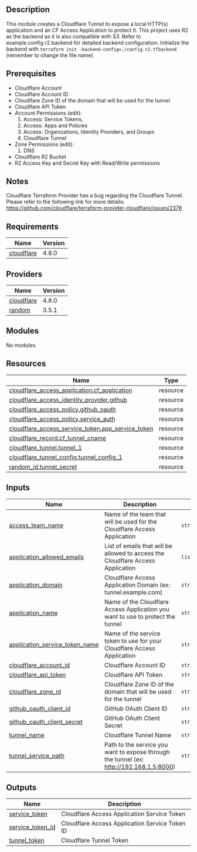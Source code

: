 <!-- BEGIN_TF_DOCS -->
## Description
This module creates a Cloudflare Tunnel to expose a local HTTP(s) application and an CF Access Application to protect it.
This project uses R2 as the backend as it is also compatible with S3.
Refer to example.config.r2.backend for detailed backend configuration.
Initialize the backend with `terraform init -backend-config=./config.r2.tfbackend` (remember to change the file name)

## Prerequisites
- Cloudflare Account
- Cloudflare Account ID
- Cloudflare Zone ID of the domain that will be used for the tunnel
- Cloudflare API Token
 - Account Permissions (edit):
    1. Access: Service Tokens,
    2. Access: Apps and Policies
    3. Access: Organizations, Identity Providers, and Groups
    5. Cloudflare Tunnel
 - Zone Permissions (edit):
    1. DNS
- Cloudflare R2 Bucket
- R2 Access Key and Secret Key with Read/Write permissions
## Notes
Cloudflare Terraform Provider has a bug regarding the Cloudflare Tunnel. Please refer to the following link for more details:
https://github.com/cloudflare/terraform-provider-cloudflare/issues/2376

## Requirements

| Name | Version |
|------|---------|
| <a name="requirement_cloudflare"></a> [cloudflare](#requirement\_cloudflare) | 4.8.0 |

## Providers

| Name | Version |
|------|---------|
| <a name="provider_cloudflare"></a> [cloudflare](#provider\_cloudflare) | 4.8.0 |
| <a name="provider_random"></a> [random](#provider\_random) | 3.5.1 |

## Modules

No modules.

## Resources

| Name | Type |
|------|------|
| [cloudflare_access_application.cf_application](https://registry.terraform.io/providers/cloudflare/cloudflare/4.8.0/docs/resources/access_application) | resource |
| [cloudflare_access_identity_provider.github](https://registry.terraform.io/providers/cloudflare/cloudflare/4.8.0/docs/resources/access_identity_provider) | resource |
| [cloudflare_access_policy.github_oauth](https://registry.terraform.io/providers/cloudflare/cloudflare/4.8.0/docs/resources/access_policy) | resource |
| [cloudflare_access_policy.service_auth](https://registry.terraform.io/providers/cloudflare/cloudflare/4.8.0/docs/resources/access_policy) | resource |
| [cloudflare_access_service_token.app_service_token](https://registry.terraform.io/providers/cloudflare/cloudflare/4.8.0/docs/resources/access_service_token) | resource |
| [cloudflare_record.cf_tunnel_cname](https://registry.terraform.io/providers/cloudflare/cloudflare/4.8.0/docs/resources/record) | resource |
| [cloudflare_tunnel.tunnel_1](https://registry.terraform.io/providers/cloudflare/cloudflare/4.8.0/docs/resources/tunnel) | resource |
| [cloudflare_tunnel_config.tunnel_config_1](https://registry.terraform.io/providers/cloudflare/cloudflare/4.8.0/docs/resources/tunnel_config) | resource |
| [random_id.tunnel_secret](https://registry.terraform.io/providers/hashicorp/random/latest/docs/resources/id) | resource |

## Inputs

| Name | Description | Type | Default | Required |
|------|-------------|------|---------|:--------:|
| <a name="input_access_team_name"></a> [access\_team\_name](#input\_access\_team\_name) | Name of the team that will be used for the Cloudflare Access Application | `string` | n/a | yes |
| <a name="input_application_allowed_emails"></a> [application\_allowed\_emails](#input\_application\_allowed\_emails) | List of emails that will be allowed to access the Cloudflare Access Application | `list(string)` | n/a | yes |
| <a name="input_application_domain"></a> [application\_domain](#input\_application\_domain) | Cloudflare Access Application Domain (ex: tunnel.example.com) | `string` | n/a | yes |
| <a name="input_application_name"></a> [application\_name](#input\_application\_name) | Name of the Cloudflare Access Application you want to use to protect the tunnel | `string` | n/a | yes |
| <a name="input_application_service_token_name"></a> [application\_service\_token\_name](#input\_application\_service\_token\_name) | Name of the service token to use for your Cloudflare Access Application | `string` | n/a | yes |
| <a name="input_cloudflare_account_id"></a> [cloudflare\_account\_id](#input\_cloudflare\_account\_id) | Cloudflare Account ID | `string` | n/a | yes |
| <a name="input_cloudflare_api_token"></a> [cloudflare\_api\_token](#input\_cloudflare\_api\_token) | Cloudflare API Token | `string` | n/a | yes |
| <a name="input_cloudflare_zone_id"></a> [cloudflare\_zone\_id](#input\_cloudflare\_zone\_id) | Cloudflare Zone ID of the domain that will be used for the tunnel | `string` | n/a | yes |
| <a name="input_github_oauth_client_id"></a> [github\_oauth\_client\_id](#input\_github\_oauth\_client\_id) | GitHub OAuth Client ID | `string` | n/a | yes |
| <a name="input_github_oauth_client_secret"></a> [github\_oauth\_client\_secret](#input\_github\_oauth\_client\_secret) | GitHub OAuth Client Secret | `string` | n/a | yes |
| <a name="input_tunnel_name"></a> [tunnel\_name](#input\_tunnel\_name) | Cloudflare Tunnel Name | `string` | n/a | yes |
| <a name="input_tunnel_service_path"></a> [tunnel\_service\_path](#input\_tunnel\_service\_path) | Path to the service you want to expose through the tunnel (ex: http://192.168.1.5:8000) | `string` | n/a | yes |

## Outputs

| Name | Description |
|------|-------------|
| <a name="output_service_token"></a> [service\_token](#output\_service\_token) | Cloudflare Access Application Service Token |
| <a name="output_service_token_id"></a> [service\_token\_id](#output\_service\_token\_id) | Cloudflare Access Application Service Token ID |
| <a name="output_tunnel_token"></a> [tunnel\_token](#output\_tunnel\_token) | Cloudflare Tunnel Token |
<!-- END_TF_DOCS -->